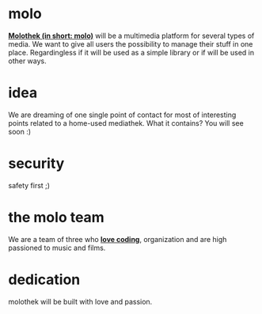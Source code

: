 molo
====
**[Molothek (in short: molo)][]** will be a multimedia platform for several types of media. We want to give all users the possibility to manage their stuff in one place. Regardingless if it will be used as a simple library or if will be used in other ways.

idea
====
We are dreaming of one single point of contact for most of interesting points related to a home-used mediathek. What it contains? You will see soon :)

security
====
safety first ;)

the molo team
====
We are a team of three who **[love coding][]**, organization and are high passioned to music and films.

dedication
====
molothek will be built with love and passion.


[Molothek (in short: molo)]: http://molothek.org
[love coding]: http://thecodinglove.com/

